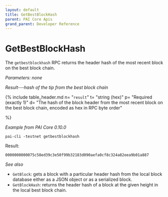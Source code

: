 ```yaml
---
layout: default
title: GetBestBlockHash
parent: PAI Core Apis
grand_parent: Developer Reference
---
```


GetBestBlockHash
========================

The `getbestblockhash` RPC returns the header hash of the most recent block on the best block chain.

*Parameters: none*

*Result---hash of the tip from the best block chain*

{% include table_header.md
  n= "`result`"
  t= "string (hex)"
  p= "Required<br>(exactly 1)"
  d= "The hash of the block header from the most recent block on the best block chain, encoded as hex in RPC byte order"

%}

*Example from PAI Core 0.10.0*

```
pai-cli -testnet getbestblockhash
```

Result:

```
0000000000075c58ed39c3e50f99b32183d090aefa0cf8c324a82eea9b01a887
```

*See also*

* `GetBlock`: gets a block with a particular header hash from the local block database either as a JSON object or as a serialized block.
* `GetBlockHash`: returns the header hash of a block at the given height in the local best block chain.

